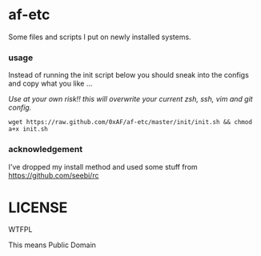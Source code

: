 af-etc
======

Some files and scripts I put on newly installed systems.

### usage

Instead of running the init script below you should sneak into the configs and copy what you like ...

*Use at your own risk!! this will overwrite your current zsh, ssh, vim and git config.*

    wget https://raw.github.com/0xAF/af-etc/master/init/init.sh && chmod a+x init.sh

### acknowledgement

I've dropped my install method and used some stuff from https://github.com/seebi/rc

LICENSE
=======

WTFPL

This means Public Domain

